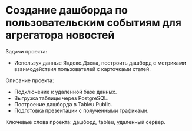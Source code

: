 # Создание дашборда по пользовательским событиям для агрегатора новостей

Задачи проекта:
- Используя данные Яндекс.Дзена, построить дашборд с метриками взаимодействия пользователей с карточками статей.

Описание проекта:
- Подключение к удаленной базе данных. 
- Выгрузка таблицы через PostgreSQL.
- Построение дашборда в Tableu Public. 
- Подготовка презентации с полученными графиками.

Ключевые слова проекта: дашборд, tableu, удаленный сервер.
